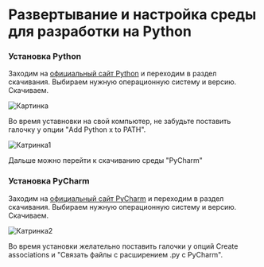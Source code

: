 # Развертывание и настройка среды для разработки на Python

### Установка Python

Заходим на [официальный сайт Python](https://www.python.org/) и переходим в раздел скачивания. Выбираем нужную операционную систему и версию. Скачиваем.

![Картинка]()

Во время уставновки на свой компьютер, не забудьте поставить галочку у опции "Add Python x to PATH".

![Катринка1]()

Дальше можно перейти к скачиванию среды "PyCharm"

### Установка PyCharm

Заходим на [официальный сайт PyCharm](https://www.jetbrains.com/ru-ru/pycharm/) и переходим в раздел скачивания. Выбираем нужную операционную систему и версию. Скачиваем.

![Катринка2]()

Во время установки желательно поставить галочки у опций Create associations и "Связать файлы с расширением .py с PyCharm".
